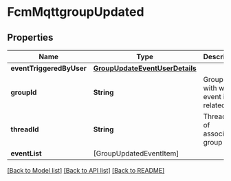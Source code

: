# FcmMqttgroupUpdated

## Properties
Name | Type | Description | Notes
------------ | ------------- | ------------- | -------------
**eventTriggeredByUser** | [**GroupUpdateEventUserDetails**](GroupUpdateEventUserDetails.md) |  | [optional] 
**groupId** | **String** | Group ID with which event is related | [optional] 
**threadId** | **String** | Thread ID of associated group | [optional] 
**eventList** | [GroupUpdatedEventItem] |  | [optional] 

[[Back to Model list]](../README.md#documentation-for-models) [[Back to API list]](../README.md#documentation-for-api-endpoints) [[Back to README]](../README.md)


